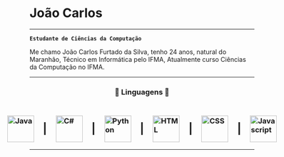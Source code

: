 # **João Carlos**

---
**`Estudante de Ciências da Computação`** 

Me chamo João Carlos Furtado da Silva, tenho 24 anos, natural do Maranhão, Técnico em Informática pelo IFMA, Atualmente curso Ciências da Computação no IFMA.

---

<h3><center><b> 🤖 Linguagens 🤖 </b></center><h3>
<br>

<div style="display: flex; justify-content: center; align-items: center; gap: 20px;">
    <img
        alt="Java"
        title="Java"
        width="60px"
        src="https://cdn.jsdelivr.net/gh/devicons/devicon@latest/icons/java/java-original-wordmark.svg" 
    />
    <span style="font-size: 24px;">|</span>
    <img
        alt="C#"
        title="C#"
        width="60px"
        src="https://cdn.jsdelivr.net/gh/devicons/devicon@latest/icons/csharp/csharp-original.svg" 
    />
    <span style="font-size: 24px;">|</span>
    <img
        alt="Python"
        title="Python"
        width="60px"
        src="https://cdn.jsdelivr.net/gh/devicons/devicon@latest/icons/python/python-original-wordmark.svg" 
    />
    <span style="font-size: 24px;">|</span>
    <img
        alt="HTML"
        title="HTML"
        width="60px"
        src="https://cdn.jsdelivr.net/gh/devicons/devicon@latest/icons/html5/html5-original-wordmark.svg" 
    />
    <span style="font-size: 24px;">|</span>
    <img
        alt="CSS"
        title="CSS"
        width="60px"
        src="https://cdn.jsdelivr.net/gh/devicons/devicon@latest/icons/css3/css3-original-wordmark.svg" 
    />
    <span style="font-size: 24px;">|</span>
    <img
        alt="Javascript"
        title="Javascript"
        width="60px"
        src="https://cdn.jsdelivr.net/gh/devicons/devicon@latest/icons/javascript/javascript-original.svg" 
    />
</div>

---
